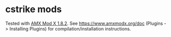 # cstrike mods

Tested with [AMX Mod X 1.8.2](https://www.amxmodx.org). See https://www.amxmodx.org/doc (Plugins -> Installing Plugins) for compilation/installation instructions.
